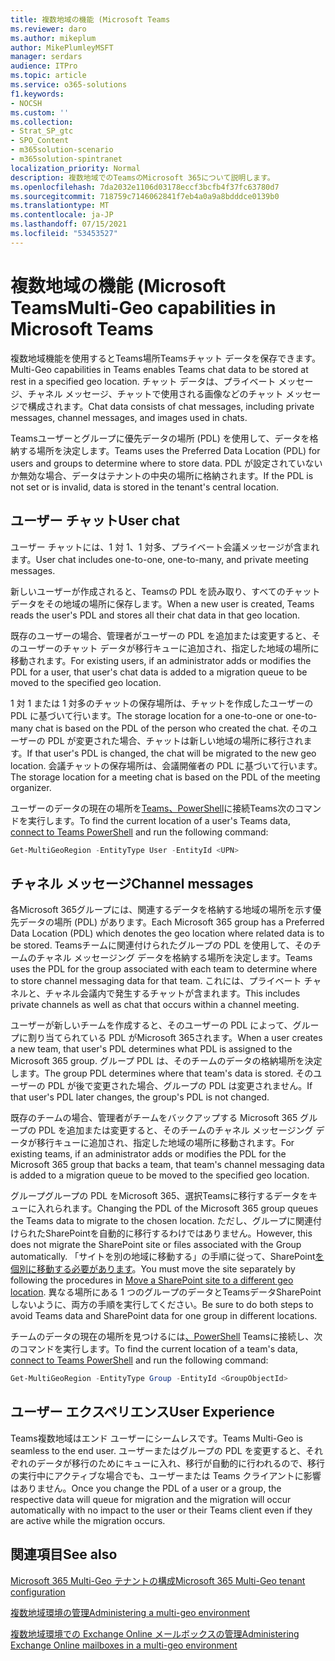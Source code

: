```yaml
---
title: 複数地域の機能 (Microsoft Teams
ms.reviewer: daro
ms.author: mikeplum
author: MikePlumleyMSFT
manager: serdars
audience: ITPro
ms.topic: article
ms.service: o365-solutions
f1.keywords:
- NOCSH
ms.custom: ''
ms.collection:
- Strat_SP_gtc
- SPO_Content
- m365solution-scenario
- m365solution-spintranet
localization_priority: Normal
description: 複数地域でのTeamsのMicrosoft 365について説明します。
ms.openlocfilehash: 7da2032e1106d03178eccf3bcfb4f37fc63780d7
ms.sourcegitcommit: 718759c7146062841f7eb4a0a9a8bdddce0139b0
ms.translationtype: MT
ms.contentlocale: ja-JP
ms.lasthandoff: 07/15/2021
ms.locfileid: "53453527"
---
```

# <a name="multi-geo-capabilities-in-microsoft-teams"></a><span data-ttu-id="d96ef-103">複数地域の機能 (Microsoft Teams</span><span class="sxs-lookup"><span data-stu-id="d96ef-103">Multi-Geo capabilities in Microsoft Teams</span></span>

<span data-ttu-id="d96ef-104">複数地域機能を使用するとTeams場所Teamsチャット データを保存できます。</span><span class="sxs-lookup"><span data-stu-id="d96ef-104">Multi-Geo capabilities in Teams enables Teams chat data to be stored at rest in a specified geo location.</span></span> <span data-ttu-id="d96ef-105">チャット データは、プライベート メッセージ、チャネル メッセージ、チャットで使用される画像などのチャット メッセージで構成されます。</span><span class="sxs-lookup"><span data-stu-id="d96ef-105">Chat data consists of chat messages, including private messages, channel messages, and images used in chats.</span></span>

<span data-ttu-id="d96ef-106">Teamsユーザーとグループに優先データの場所 (PDL) を使用して、データを格納する場所を決定します。</span><span class="sxs-lookup"><span data-stu-id="d96ef-106">Teams uses the Preferred Data Location (PDL) for users and groups to determine where to store data.</span></span> <span data-ttu-id="d96ef-107">PDL が設定されていないか無効な場合、データはテナントの中央の場所に格納されます。</span><span class="sxs-lookup"><span data-stu-id="d96ef-107">If the PDL is not set or is invalid, data is stored in the tenant's central location.</span></span>

## <a name="user-chat"></a><span data-ttu-id="d96ef-108">ユーザー チャット</span><span class="sxs-lookup"><span data-stu-id="d96ef-108">User chat</span></span>

<span data-ttu-id="d96ef-109">ユーザー チャットには、1 対 1、1 対多、プライベート会議メッセージが含まれます。</span><span class="sxs-lookup"><span data-stu-id="d96ef-109">User chat includes one-to-one, one-to-many, and private meeting messages.</span></span>

<span data-ttu-id="d96ef-110">新しいユーザーが作成されると、Teamsの PDL を読み取り、すべてのチャット データをその地域の場所に保存します。</span><span class="sxs-lookup"><span data-stu-id="d96ef-110">When a new user is created, Teams reads the user's PDL and stores all their chat data in that geo location.</span></span>

<span data-ttu-id="d96ef-111">既存のユーザーの場合、管理者がユーザーの PDL を追加または変更すると、そのユーザーのチャット データが移行キューに追加され、指定した地域の場所に移動されます。</span><span class="sxs-lookup"><span data-stu-id="d96ef-111">For existing users, if an administrator adds or modifies the PDL for a user, that user's chat data is added to a migration queue to be moved to the specified geo location.</span></span>

<span data-ttu-id="d96ef-112">1 対 1 または 1 対多のチャットの保存場所は、チャットを作成したユーザーの PDL に基づいて行います。</span><span class="sxs-lookup"><span data-stu-id="d96ef-112">The storage location for a one-to-one or one-to-many chat is based on the PDL of the person who created the chat.</span></span> <span data-ttu-id="d96ef-113">そのユーザーの PDL が変更された場合、チャットは新しい地域の場所に移行されます。</span><span class="sxs-lookup"><span data-stu-id="d96ef-113">If that user's PDL is changed, the chat will be migrated to the new geo location.</span></span> <span data-ttu-id="d96ef-114">会議チャットの保存場所は、会議開催者の PDL に基づいて行います。</span><span class="sxs-lookup"><span data-stu-id="d96ef-114">The storage location for a meeting chat is based on the PDL of the meeting organizer.</span></span>

<span data-ttu-id="d96ef-115">ユーザーのデータの現在の場所を[Teams、PowerShell](/powershell/module/teams/connect-microsoftteams)に接続Teams次のコマンドを実行します。</span><span class="sxs-lookup"><span data-stu-id="d96ef-115">To find the current location of a user's Teams data, [connect to Teams PowerShell](/powershell/module/teams/connect-microsoftteams) and run the following command:</span></span>

```PowerShell
Get-MultiGeoRegion -EntityType User -EntityId <UPN>
```

## <a name="channel-messages"></a><span data-ttu-id="d96ef-116">チャネル メッセージ</span><span class="sxs-lookup"><span data-stu-id="d96ef-116">Channel messages</span></span>

<span data-ttu-id="d96ef-117">各Microsoft 365グループには、関連するデータを格納する地域の場所を示す優先データの場所 (PDL) があります。</span><span class="sxs-lookup"><span data-stu-id="d96ef-117">Each Microsoft 365 group has a Preferred Data Location (PDL) which denotes the geo location where related data is to be stored.</span></span> <span data-ttu-id="d96ef-118">Teamsチームに関連付けられたグループの PDL を使用して、そのチームのチャネル メッセージング データを格納する場所を決定します。</span><span class="sxs-lookup"><span data-stu-id="d96ef-118">Teams uses the PDL for the group associated with each team to determine where to store channel messaging data for that team.</span></span> <span data-ttu-id="d96ef-119">これには、プライベート チャネルと、チャネル会議内で発生するチャットが含まれます。</span><span class="sxs-lookup"><span data-stu-id="d96ef-119">This includes private channels as well as chat that occurs within a channel meeting.</span></span>

<span data-ttu-id="d96ef-120">ユーザーが新しいチームを作成すると、そのユーザーの PDL によって、グループに割り当てられている PDL がMicrosoft 365されます。</span><span class="sxs-lookup"><span data-stu-id="d96ef-120">When a user creates a new team, that user's PDL determines what PDL is assigned to the Microsoft 365 group.</span></span> <span data-ttu-id="d96ef-121">グループ PDL は、そのチームのデータの格納場所を決定します。</span><span class="sxs-lookup"><span data-stu-id="d96ef-121">The group PDL determines where that team's data is stored.</span></span> <span data-ttu-id="d96ef-122">そのユーザーの PDL が後で変更された場合、グループの PDL は変更されません。</span><span class="sxs-lookup"><span data-stu-id="d96ef-122">If that user's PDL later changes, the group's PDL is not changed.</span></span>

<span data-ttu-id="d96ef-123">既存のチームの場合、管理者がチームをバックアップする Microsoft 365 グループの PDL を追加または変更すると、そのチームのチャネル メッセージング データが移行キューに追加され、指定した地域の場所に移動されます。</span><span class="sxs-lookup"><span data-stu-id="d96ef-123">For existing teams, if an administrator adds or modifies the PDL for the Microsoft 365 group that backs a team, that team's channel messaging data is added to a migration queue to be moved to the specified geo location.</span></span>

<span data-ttu-id="d96ef-124">グループグループの PDL をMicrosoft 365、選択Teamsに移行するデータをキューに入れられます。</span><span class="sxs-lookup"><span data-stu-id="d96ef-124">Changing the PDL of the Microsoft 365 group queues the Teams data to migrate to the chosen location.</span></span> <span data-ttu-id="d96ef-125">ただし、グループに関連付けられたSharePointを自動的に移行するわけではありません。</span><span class="sxs-lookup"><span data-stu-id="d96ef-125">However, this does not migrate the SharePoint site or files associated with the Group automatically.</span></span> <span data-ttu-id="d96ef-126">「サイトを別の地域に移動する」の手順に従って、SharePoint[を個別に移動する必要があります](/microsoft-365/enterprise/move-sharepoint-between-geo-locations)。</span><span class="sxs-lookup"><span data-stu-id="d96ef-126">You must move the site separately by following the procedures in [Move a SharePoint site to a different geo location](/microsoft-365/enterprise/move-sharepoint-between-geo-locations).</span></span> <span data-ttu-id="d96ef-127">異なる場所にある 1 つのグループのデータとTeamsデータSharePointしないように、両方の手順を実行してください。</span><span class="sxs-lookup"><span data-stu-id="d96ef-127">Be sure to do both steps to avoid Teams data and SharePoint data for one group in different locations.</span></span>

<span data-ttu-id="d96ef-128">チームのデータの現在の場所を見つけるには[、PowerShell](/powershell/module/teams/connect-microsoftteams) Teamsに接続し、次のコマンドを実行します。</span><span class="sxs-lookup"><span data-stu-id="d96ef-128">To find the current location of a team's data, [connect to Teams PowerShell](/powershell/module/teams/connect-microsoftteams) and run the following command:</span></span>

```PowerShell
Get-MultiGeoRegion -EntityType Group -EntityId <GroupObjectId>
```

## <a name="user-experience"></a><span data-ttu-id="d96ef-129">ユーザー エクスペリエンス</span><span class="sxs-lookup"><span data-stu-id="d96ef-129">User Experience</span></span>

<span data-ttu-id="d96ef-130">Teams複数地域はエンド ユーザーにシームレスです。</span><span class="sxs-lookup"><span data-stu-id="d96ef-130">Teams Multi-Geo is seamless to the end user.</span></span> <span data-ttu-id="d96ef-131">ユーザーまたはグループの PDL を変更すると、それぞれのデータが移行のためにキューに入れ、移行が自動的に行われるので、移行の実行中にアクティブな場合でも、ユーザーまたは Teams クライアントに影響はありません。</span><span class="sxs-lookup"><span data-stu-id="d96ef-131">Once you change the PDL of a user or a group, the respective data will queue for migration and the migration will occur automatically with no impact to the user or their Teams client even if they are active while the migration occurs.</span></span>

## <a name="see-also"></a><span data-ttu-id="d96ef-132">関連項目</span><span class="sxs-lookup"><span data-stu-id="d96ef-132">See also</span></span>

[<span data-ttu-id="d96ef-133">Microsoft 365 Multi-Geo テナントの構成</span><span class="sxs-lookup"><span data-stu-id="d96ef-133">Microsoft 365 Multi-Geo tenant configuration</span></span>](/microsoft-365/enterprise/multi-geo-tenant-configuration)

[<span data-ttu-id="d96ef-134">複数地域環境の管理</span><span class="sxs-lookup"><span data-stu-id="d96ef-134">Administering a multi-geo environment</span></span>](administering-a-multi-geo-environment.md)

[<span data-ttu-id="d96ef-135">複数地域環境での Exchange Online メールボックスの管理</span><span class="sxs-lookup"><span data-stu-id="d96ef-135">Administering Exchange Online mailboxes in a multi-geo environment</span></span>](administering-exchange-online-multi-geo.md)
